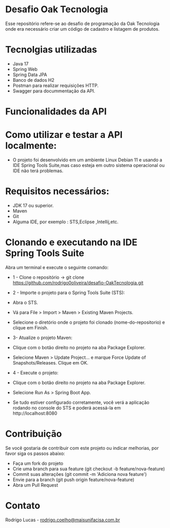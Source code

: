 # Desafio Oak Tecnologia
Esse repositório refere-se ao desafio de programação da Oak Tecnologia onde era necessário criar um código de cadastro e listagem de produtos.

# Tecnolgias utilizadas
* Java 17
* Spring Web
* Spring Data JPA
* Banco de dados H2
* Postman para realizar requisições HTTP.
* Swagger para docummentação da API.

# Funcionalidades da API

# Como utilizar e testar a API localmente:
* O projeto foi desenvolvido em um ambiente Linux Debian 11 e usando a IDE Spring Tools Suite,mas caso esteja em outro sistema operacional ou IDE não terá problemas.
# Requisitos necessários:
* JDK 17 ou superior.
* Maven
* Git
* Alguma IDE, por exemplo : STS,Eclipse ,Intellij,etc.

# Clonando e executando na IDE Spring Tools Suite
Abra um terminal e execute o seguinte comando:
* 1 -  Clone o repositório -> git clone https://github.com/rodrigo0oliveira/desafio-OakTecnologia.git
  
* 2 -  Importe o projeto para o Spring Tools Suite (STS):
* Abra o STS.
* Vá para File > Import > Maven > Existing Maven Projects.
* Selecione o diretório onde o projeto foi clonado (nome-do-repositorio) e clique em Finish.

* 3- Atualize o projeto Maven:
* Clique com o botão direito no projeto na aba Package Explorer.
* Selecione Maven > Update Project... e marque Force Update of Snapshots/Releases. Clique em OK.

* 4 - Execute o projeto:
* Clique com o botão direito no projeto na aba Package Explorer.
* Selecione Run As > Spring Boot App.

* Se tudo estiver configurado corretamente, você verá a aplicação rodando no console do STS e poderá acessá-la em http://localhost:8080

# Contribuição 
Se você gostaria de contribuir com este projeto ou indicar melhorias, por favor siga os passos abaixo:
* Faça um fork do projeto
* Crie uma branch para sua feature (git checkout -b feature/nova-feature)
* Commit suas alterações (git commit -m 'Adiciona nova feature')
* Envie para a branch (git push origin feature/nova-feature)
* Abra um Pull Request

# Contato 

Rodrigo Lucas - rodrigo.coelho@maisunifacisa.com.br
